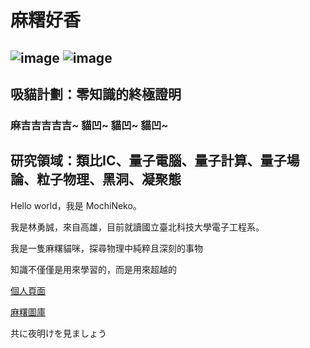 # 麻糬好香

![image](https://user-images.githubusercontent.com/66580195/188151450-6fd869bb-f2d5-47ae-982d-13a5f3230bde.png)
![image](https://user-images.githubusercontent.com/66580195/188148742-7c30ae13-187a-4a75-86ae-43ed950efa92.png)
---

## 吸貓計劃：零知識的終極證明
### 麻吉吉吉吉吉~ 貓凹~ 貓凹~ 貓凹~
## 研究領域：類比IC、量子電腦、量子計算、量子場論、粒子物理、黑洞、凝聚態

Hello world，我是 MochiNeko。

我是林勇誠，來自高雄，目前就讀國立臺北科技大學電子工程系。

我是一隻麻糬貓咪，探尋物理中純粹且深刻的事物

知識不僅僅是用來學習的，而是用來超越的

[個人頁面](https://www.notion.so/MochiNeko-5d74bee908144682a6adf96a038d8da9)

[麻糬圖庫](https://photos.app.goo.gl/mY4iVvjmxoU3aYcV6)

共に夜明けを見ましょう
